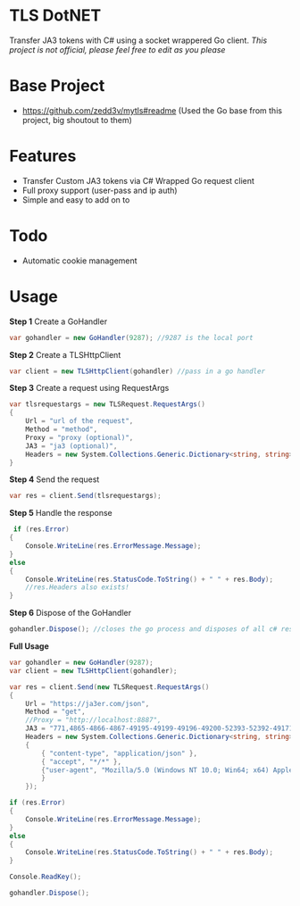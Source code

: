 # TLS DotNET
Transfer JA3 tokens with C# using a socket wrappered Go client.
_This project is not official, please feel free to edit as you please_

# Base Project
- https://github.com/zedd3v/mytls#readme (Used the Go base from this project, big shoutout to them)

# Features
 - Transfer Custom JA3 tokens via C# Wrapped Go request client
 - Full proxy support (user-pass and ip auth)
 - Simple and easy to add on to

# Todo
- Automatic cookie management

# Usage
**Step 1**
Create a GoHandler
```cs
var gohandler = new GoHandler(9287); //9287 is the local port
```

**Step 2**
Create a TLSHttpClient
```cs
var client = new TLSHttpClient(gohandler) //pass in a go handler
```

**Step 3**
Create a request using RequestArgs
```cs
var tlsrequestargs = new TLSRequest.RequestArgs()
{
    Url = "url of the request",
    Method = "method",
    Proxy = "proxy (optional)",
    JA3 = "ja3 (optional)",
    Headers = new System.Collections.Generic.Dictionary<string, string>() //optional
}
```

**Step 4**
Send the request
```cs
var res = client.Send(tlsrequestargs);
```

**Step 5**
Handle the response
```cs
 if (res.Error)
{
    Console.WriteLine(res.ErrorMessage.Message);
}
else
{
    Console.WriteLine(res.StatusCode.ToString() + " " + res.Body);
    //res.Headers also exists!
}  
```

**Step 6**
Dispose of the GoHandler
```cs
gohandler.Dispose(); //closes the go process and disposes of all c# resources
```

**Full Usage**
```cs
var gohandler = new GoHandler(9287);
var client = new TLSHttpClient(gohandler);

var res = client.Send(new TLSRequest.RequestArgs()
{
    Url = "https://ja3er.com/json",
    Method = "get",
    //Proxy = "http://localhost:8887",
    JA3 = "771,4865-4866-4867-49195-49199-49196-49200-52393-52392-49171-49172-156-157-47-53,0-23-65281-10-11-35-16-5-13-18-51-45-43-27-21,0-1,1-21",
    Headers = new System.Collections.Generic.Dictionary<string, string>()
    {
        { "content-type", "application/json" },
        { "accept", "*/*" },
        {"user-agent", "Mozilla/5.0 (Windows NT 10.0; Win64; x64) AppleWebKit/537.36 (KHTML, like Gecko) Chrome/85.0.4183.83 Safari/537.36" }
        }
    });

if (res.Error)
{
    Console.WriteLine(res.ErrorMessage.Message);
}
else
{
    Console.WriteLine(res.StatusCode.ToString() + " " + res.Body);
} 

Console.ReadKey();

gohandler.Dispose();
```
